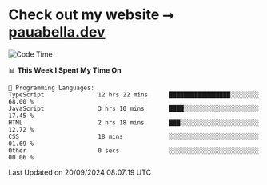 # Check out my website ⭢ [pauabella.dev](https://pauabella.dev)

<!--START_SECTION:waka-->
![Code Time](http://img.shields.io/badge/Code%20Time-3%2C735%20hrs%2053%20mins-blue)

📊 **This Week I Spent My Time On** 

```text
💬 Programming Languages: 
TypeScript               12 hrs 22 mins      █████████████████░░░░░░░░   68.00 % 
JavaScript               3 hrs 10 mins       ████░░░░░░░░░░░░░░░░░░░░░   17.45 % 
HTML                     2 hrs 18 mins       ███░░░░░░░░░░░░░░░░░░░░░░   12.72 % 
CSS                      18 mins             ░░░░░░░░░░░░░░░░░░░░░░░░░   01.69 % 
Other                    0 secs              ░░░░░░░░░░░░░░░░░░░░░░░░░   00.06 % 
```


 Last Updated on 20/09/2024 08:07:19 UTC
<!--END_SECTION:waka-->

